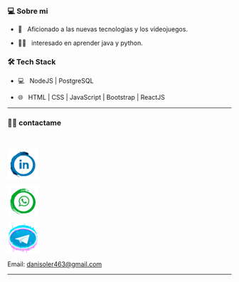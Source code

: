 <h3>💻 Sobre mi </h3> 



 - 👾 &nbsp; Aficionado a las nuevas tecnologias y los videojuegos.

 - 👨‍💻 &nbsp; interesado en aprender java y python.



 <h3>🛠 Tech Stack</h3> 



 - 💻 &nbsp;    NodeJS | PostgreSQL 

 - 🌐 &nbsp; HTML | CSS | JavaScript | Bootstrap | ReactJS 

 

 <hr> 



 <h3> 🤝🏻 contactame </h3> 

 <br> 



 <p align="center"> 


<a href="https://www.linkedin.com/in/Dani-Soler" alt="linkedin"><img align="center" src="./linkedin.png" height="70" width="70" /></a>

<a href="https://wa.link/qmvfum" alt="whatsapp"><img align="center" src="./whatsapp.png" height="70" width="70" /></a>

<a href="https://t.me/DaniSoler" alt="telegram"><img align="center" src="./telegram.png" height="70" width="70" /></a>

<a>Email: danisoler463@gmail.com </a>
 </p> 








 <hr>
